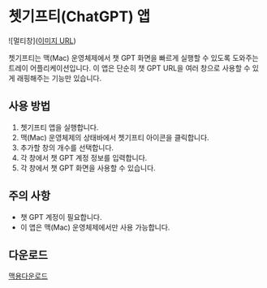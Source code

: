 # 쳇기프티(ChatGPT) 앱

![멀티창]([이미지 URL](https://github.com/giftistar/quick-chat-gpt/blob/main/preview.png?raw=true))

쳇기프티는 맥(Mac) 운영체제에서 챗 GPT 화면을 빠르게 실행할 수 있도록 도와주는 트레이 어플리케이션입니다. 이 앱은 단순히 챗 GPT URL을 여러 창으로 사용할 수 있게 래핑해주는 기능만 있습니다.

## 사용 방법

1. 쳇기프티 앱을 실행합니다.
2. 맥(Mac) 운영체제의 상태바에서 쳇기프티 아이콘을 클릭합니다.
3. 추가할 창의 개수를 선택합니다.
4. 각 창에서 챗 GPT 계정 정보를 입력합니다.
5. 각 창에서 챗 GPT 화면을 사용할 수 있습니다.

## 주의 사항

- 챗 GPT 계정이 필요합니다.
- 이 앱은 맥(Mac) 운영체제에서만 사용 가능합니다.

## 다운로드

[맥용다운로드](https://drive.google.com/drive/folders/1oeuq-SnYFnsZ2XJI7oiXui7gQG8Xg_PS?usp=sharing)
